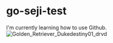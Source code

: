 # go-seji-test

I'm currently learning how to use Github.
![Golden_Retriever_Dukedestiny01_drvd](https://github.com/user-attachments/assets/23e7d347-873b-493a-9348-57cd9ac52747)

